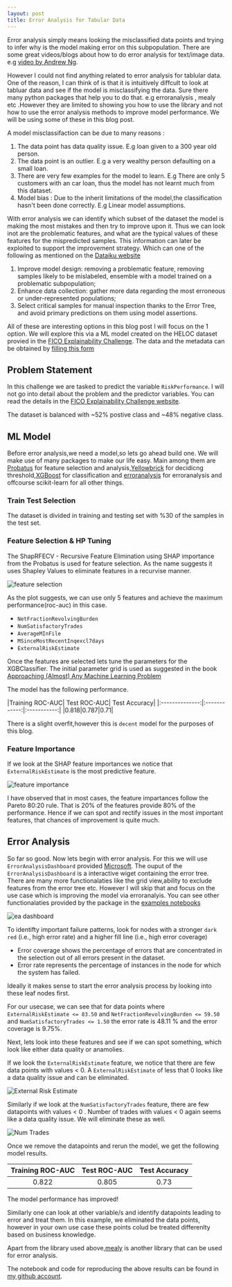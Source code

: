 ```yaml
---
layout: post
title: Error Analysis for Tabular Data
---
```


Error analysis simply means looking the misclassified data points and trying to infer why is the model making error on this subpopulation.
There are some great videos/blogs about how to do error analysis for text/image data. e.g [video by Andrew Ng](https://www.youtube.com/watch?v=JoAxZsdw_3w).

However I could not find anything related to error analysis for tablular data. One of the reason, I can think of is that it is intuitively diffcult to look at tabluar data and see if the model is misclassifying the data.
Sure there many python packages that help you to do that. e.g erroranalysis , mealy etc .However they are limited to showing you how to use the library and not how to use the error analysis methods to improve model performance. We will be using some of these in this blog post.

A model misclassifaction can be due to many reasons :

1. The data point has data quality issue. E.g loan given to a 300 year old person.
2. The data point is an outlier. E.g a very wealthy person defaulting on a small loan.
3. There are very few examples for the model to learn. E.g There are only 5 customers with an car loan, thus the model has not learnt much from this dataset.
4. Model bias : Due to the inherit limitations of the model,the classification hasn't been done correctly. E.g Linear model assumptions.

With error analysis we can identify which subset of the dataset the model is making the most mistakes and then try to improve upon it.
Thus we can look inot are the problematic features, and what are the typical values of these features for the mispredicted samples.
This information can later be exploited to support the improvement strategy. Which can one of the following as mentioned on the [Dataiku website](https://doc.dataiku.com/dss/latest/machine-learning/supervised/model-error-analysis.html)

1. Improve model design: removing a problematic feature, removing samples likely to be mislabeled, ensemble with a model trained on a problematic subpopulation;
2. Enhance data collection: gather more data regarding the most erroneous or under-represented populations;
3. Select critical samples for manual inspection thanks to the Error Tree, and avoid primary predictions on them using model assertions.

All of these are interesting options in this blog post I will focus on the 1 option. We will explore this via a ML model created on the HELOC dataset provied in the [FICO Explainability Challenge](https://community.fico.com/s/explainable-machine-learning-challenge).
The data and the metadata can be obtained by [filling this form](https://community.fico.com/s/explainable-machine-learning-challenge?tabset-158d9=3)

## Problem Statement

In this challenge we are tasked to predict the variable `RiskPerformance`. I will not go into detail about the problem and the predictor variables. You can read the details in the [FICO Explainability Challenge website](https://community.fico.com/s/explainable-machine-learning-challenge). 

The dataset is balanced with ~52% postive class and ~48% negative class.

## ML Model

Before error analysis,we need a model,so lets go ahead build one. We will make use of many packages to make our life easy. 
Main among them are [Probatus](https://ing-bank.github.io/probatus/index.html) for feature selection and analysis,[Yellowbrick](https://www.scikit-yb.org/en/latest/api/classifier/threshold.html) for decidicng threshold,[XGBoost](https://xgboost.readthedocs.io/en/latest/index.html) for classification and [erroranalysis](https://erroranalysis.ai/) for erroranalysis and offcourse scikit-learn for all other things.

### Train Test Selection

The dataset is divided in training and testing set with %30 of the samples in the test set.

### Feature Selection & HP Tuning

The ShapRFECV - Recursive Feature Elimination using SHAP importance from the Probatus is used for feature selection. As the name suggests it uses Shapley Values to eliminate features in a recurvise manner.

![feature selection](../images/ea_feature_selection.png)

As the plot suggests, we can use only 5 features and achieve the maximum performance(roc-auc) in this case.

* `NetFractionRevolvingBurden`
* `NumSatisfactoryTrades`
* `AverageMInFile`
* `MSinceMostRecentInqexcl7days`
* `ExternalRiskEstimate`

Once the features are selected lets tune the parameters for the XGBClassifier.
The initial parameter grid is used as suggested in the book [Approaching (Almost) Any Machine Learning Problem](https://github.com/abhishekkrthakur/approachingalmost)

The model has the following performance.

<div class="datatable-begin"></div>
|Training ROC-AUC| Test ROC-AUC| Test Accuracy|
|:--------------:|:------------:|:-----------:|
|0.818|0.787|0.71|
<div class="datatable-end"></div>

There is a slight overfit,however this is `decent` model for the purposes of this blog.

### Feature Importance

If we look at the SHAP feature importances we notice that `ExternalRiskEstimate` is the most predictive feature.

![feature importance](../images/ea_feature_importance.png)

I have observed that in most cases, the feature impartances follow the Pareto 80:20 rule. That is 20% of the features provide 80% of the performance.
Hence if we can spot and rectify issues in the most important features, that chances of improvement is quite much.

## Error Analysis

So far so good. Now lets begin with error analysis. For this we will use `ErrorAnalysisDashboard` provided [Microsoft](https://erroranalysis.ai/).
The ouput of the `ErrorAnalysisDashboard` is a interactive wiget containing the error tree. There are many more functionalaties like the grid view,ability to exclude features from the error tree etc.
However I will skip that and focus on the use case which is improving the model via erroranalyis.
You can see other functionalaties provided by the package in the [examples notebooks](https://github.com/microsoft/responsible-ai-widgets/tree/main/notebooks)

![ea dashboard](../images/ea_board_before_filtering.png)

To identifty important failure patterns, look for nodes with a stronger `dark red` (i.e., high error rate) and a higher fill line (i.e., high error coverage)

* Error coverage shows the percentage of errors that are concentrated in the selection out of all errors present in the dataset.
* Error rate represents the percentage of instances in the node for which the system has failed.

Ideally it makes sense to start the error analysis process by looking into these leaf nodes first.

For our usecase, we can see that for data points where `ExternalRiskEstimate <= 83.50` and `NetFractionRevolvingBurden <= 59.50` and `NumSatisfactoryTrades <= 1.50` the error rate is 48.11 % and the error coverage is 9.75%.

Next, lets look into these features and see if we can spot something, which look like either data quality or anamolies.

If we look the `ExternalRiskEstimate` feature, we notice that there are few data points with values < 0.
A `ExternalRiskEstimate` of less that 0 looks like a data quality issue and can be eliminated.

![External Risk Estimate](../images/ea_dep_external_risk.png)

Similarly if we look at the `NumSatisfactoryTrades` feature, there are few datapoints with values < 0 .
Number of trades with values < 0 again seems like a data quality issue. We will eliminate these as well.

![Num Trades](../images/ea_dep_trades.png)

Once we remove the datapoints and rerun the model, we get the following model results.

<div class="datatable-begin"></div>

|Training ROC-AUC| Test ROC-AUC| Test Accuracy|
|:--------------:|:------------:|:-----------:|
|0.822|0.805|0.73|

<div class="datatable-end"></div>

The model performance has improved! 

Similarly one can look at other variable/s and identify datapoints leading to error and treat them.
In this example, we eliminated the data points, however in your own use case these points colud be treated differenlty based on business knowledge.

Apart from the library used above,[mealy](https://github.com/dataiku-research/mealy) is another library that can be used for error analysis.

The notebook and code for reproducing the above results can be found in [my github account](https://github.com/anilkumarpanda/erroranalysis/blob/main/notebooks/error_analysis.ipynb).

